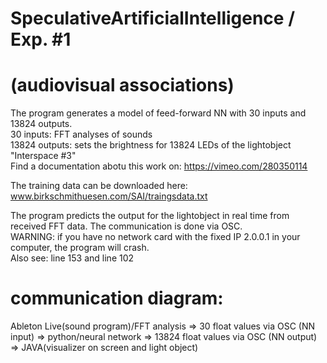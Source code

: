 # SpeculativeArtificialIntelligence / Exp. #1 
# (audiovisual associations)
The program generates a model of feed-forward NN with 30 inputs and 13824 outputs.<br>
30 inputs: FFT analyses of sounds<br>
13824 outputs: sets the brightness for 13824 LEDs of the lightobject "Interspace #3"<br>
Find a documentation abotu this work on: https://vimeo.com/280350114

The training data can be downloaded here:
www.birkschmithuesen.com/SAI/traingsdata.txt

The program predicts the output for the lightobject in real time from received FFT data.
The communication is done via OSC.<br>
WARNING: if you have no network card with the fixed IP 2.0.0.1 in your computer, the program will crash. <br>
Also see: line 153 and line 102

# communication diagram:
Ableton Live(sound program)/FFT analysis => 30 float values via OSC (NN input) => python/neural network => 13824 float values via OSC (NN output) => JAVA(visualizer on screen and light object) 
